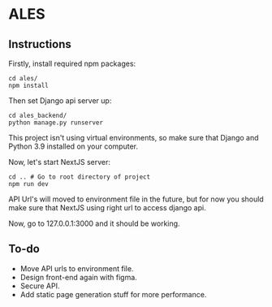 # ALES

## Instructions

Firstly, install required npm packages:

```
cd ales/
npm install
```

Then set Django api server up:

```
cd ales_backend/
python manage.py runserver
```

This project isn't using virtual environments, so make sure that Django and Python 3.9 installed on your computer.

Now, let's start NextJS server:

```
cd .. # Go to root directory of project
npm run dev
```

API Url's will moved to environment file in the future, but for now you should make sure that NextJS using right url to access django api.

Now, go to 127.0.0.1:3000 and it should be working.

## To-do

- Move API urls to environment file.
- Design front-end again with figma.
- Secure API.
- Add static page generation stuff for more performance.
